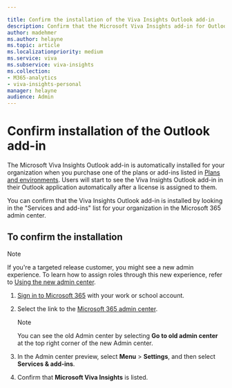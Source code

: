 ```yaml
---

title: Confirm the installation of the Viva Insights Outlook add-in
description: Confirm that the Microsoft Viva Insights add-in for Outlook is installed
author: madehmer
ms.author: helayne
ms.topic: article
ms.localizationpriority: medium 
ms.service: viva 
ms.subservice: viva-insights 
ms.collection: 
- M365-analytics
- viva-insights-personal
manager: helayne
audience: Admin
---
```


# Confirm installation of the Outlook add-in

The Microsoft Viva Insights Outlook add-in is automatically installed for your organization when you purchase one of the plans or add-ins listed in [Plans and environments](../overview/plans-environments.md). Users will start to see the Viva Insights Outlook add-in in their Outlook application automatically after a license is assigned to them.

You can confirm that the Viva Insights Outlook add-in is installed by looking in the "Services and add-ins" list for your organization in the Microsoft 365 admin center.

## To confirm the installation

>[!Note]
>If you're a targeted release customer, you might see a new admin experience. To learn how to assign roles through this new experience, refer to [Using the new admin center](../../advanced/setup-maint/new-admin-center.md#to-confirm-installation-of-the-outlook-add-in).

1. [Sign in to Microsoft 365](https://support.microsoft.com/office/where-to-sign-into-microsoft-365-for-business-e9eb7d51-5430-4929-91ab-6157c5a050b4) with your work or school account.
2. Select the link to the [Microsoft 365 admin center](https://aka.ms/admincenter).

   >[!Note]
   >You can see the old Admin center by selecting **Go to old admin center** at the top right corner of the new Admin center.

3. In the Admin center preview, select **Menu** > **Settings**, and then select **Services & add-ins**.
4. Confirm that **Microsoft Viva Insights** is listed.
